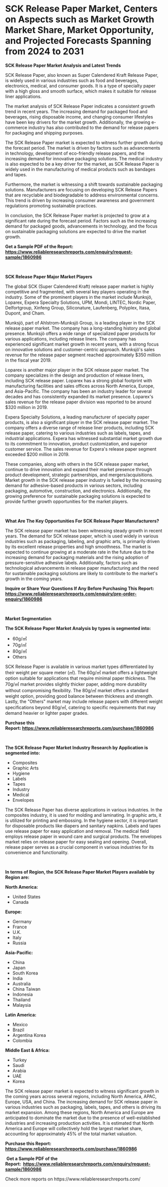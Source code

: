<p><h1>SCK Release Paper Market, Centers on Aspects such as Market Growth Market Share, Market Opportunity, and Projected Forecasts Spanning from 2024 to 2031</h1></p><p><strong>SCK Release Paper Market Analysis and Latest Trends</strong></p>
<p><p>SCK Release Paper, also known as Super Calendered Kraft Release Paper, is widely used in various industries such as food and beverages, electronics, medical, and consumer goods. It is a type of specialty paper with a high gloss and smooth surface, which makes it suitable for release liner applications.</p><p>The market analysis of SCK Release Paper indicates a consistent growth trend in recent years. The increasing demand for packaged food and beverages, rising disposable income, and changing consumer lifestyles have been key drivers for the market growth. Additionally, the growing e-commerce industry has also contributed to the demand for release papers for packaging and shipping purposes.</p><p>The SCK Release Paper market is expected to witness further growth during the forecast period. The market is driven by factors such as advancements in technology, development of eco-friendly release papers, and the increasing demand for innovative packaging solutions. The medical industry is also expected to be a key driver for the market, as SCK Release Paper is widely used in the manufacturing of medical products such as bandages and tapes.</p><p>Furthermore, the market is witnessing a shift towards sustainable packaging solutions. Manufacturers are focusing on developing SCK Release Papers that are recyclable and biodegradable to address environmental concerns. This trend is driven by increasing consumer awareness and government regulations promoting sustainable practices.</p><p>In conclusion, the SCK Release Paper market is projected to grow at a significant rate during the forecast period. Factors such as the increasing demand for packaged goods, advancements in technology, and the focus on sustainable packaging solutions are expected to drive the market growth.</p></p>
<p><strong>Get a Sample PDF of the Report:&nbsp; <a href="https://www.reliableresearchreports.com/enquiry/request-sample/1860986">https://www.reliableresearchreports.com/enquiry/request-sample/1860986</a></strong></p>
<p>&nbsp;</p>
<p><strong>SCK Release Paper Major Market Players</strong></p>
<p><p>The global SCK (Super Calendered Kraft) release paper market is highly competitive and fragmented, with several key players operating in the industry. Some of the prominent players in the market include Munksjö, Loparex, Expera Specialty Solutions, UPM, Mondi, LINTEC, Nordic Paper, Delfortgroup, Xinfeng Group, Siliconature, Laufenberg, Polyplex, Itasa, Dupont, and Cham.</p><p>Munksjö, part of Ahlstrom-Munksjö Group, is a leading player in the SCK release paper market. The company has a long-standing history and global presence. Munksjö offers a wide range of specialized paper products for various applications, including release liners. The company has experienced significant market growth in recent years, with a strong focus on innovative solutions and customer-centric approach. Munksjö's sales revenue for the release paper segment reached approximately $350 million in the fiscal year 2019.</p><p>Loparex is another major player in the SCK release paper market. The company specializes in the design and production of release liners, including SCK release paper. Loparex has a strong global footprint with manufacturing facilities and sales offices across North America, Europe, and Asia-Pacific. The company has been an industry leader for several decades and has consistently expanded its market presence. Loparex's sales revenue for the release paper division was reported to be around $320 million in 2019.</p><p>Expera Specialty Solutions, a leading manufacturer of specialty paper products, is also a significant player in the SCK release paper market. The company offers a diverse range of release liner products, including SCK release paper, catering to various industries such as labels, tapes, and industrial applications. Expera has witnessed substantial market growth due to its commitment to innovation, product customization, and superior customer service. The sales revenue for Expera's release paper segment exceeded $200 million in 2019.</p><p>These companies, along with others in the SCK release paper market, continue to drive innovation and expand their market presence through product development, strategic partnerships, and mergers/acquisitions. Market growth in the SCK release paper industry is fueled by the increasing demand for adhesive-based products in various sectors, including packaging, automotive, construction, and electronics. Additionally, the growing preference for sustainable packaging solutions is expected to provide further growth opportunities for the market players.</p></p>
<p>&nbsp;</p>
<p><strong>What Are The Key Opportunities For SCK Release Paper Manufacturers?</strong></p>
<p><p>The SCK release paper market has been witnessing steady growth in recent years. The demand for SCK release paper, which is used widely in various industries such as packaging, labeling, and graphic arts, is primarily driven by its excellent release properties and high smoothness. The market is expected to continue growing at a moderate rate in the future due to the increasing demand for packaging materials and the rising adoption of pressure-sensitive adhesive labels. Additionally, factors such as technological advancements in release paper manufacturing and the need for sustainable packaging solutions are likely to contribute to the market's growth in the coming years.</p></p>
<p><strong>Inquire or Share Your Questions If Any Before Purchasing This Report: <a href="https://www.reliableresearchreports.com/enquiry/pre-order-enquiry/1860986">https://www.reliableresearchreports.com/enquiry/pre-order-enquiry/1860986</a></strong></p>
<p>&nbsp;</p>
<p><strong>Market Segmentation</strong></p>
<p><strong>The SCK Release Paper Market Analysis by types is segmented into:</strong></p>
<p><ul><li>60g/㎡</li><li>70g/㎡</li><li>80g/㎡</li><li>Others</li></ul></p>
<p><p>SCK Release Paper is available in various market types differentiated by their weight per square meter (㎡). The 60g/㎡ market offers a lightweight option suitable for applications that require minimal paper thickness. The 70g/㎡ market provides slightly thicker paper, adding more durability without compromising flexibility. The 80g/㎡ market offers a standard weight option, providing good balance between thickness and strength. Lastly, the "Others" market may include release papers with different weight specifications beyond 80g/㎡, catering to specific requirements that may demand heavier or lighter paper grades.</p></p>
<p><strong>Purchase this Report:&nbsp;<a href="https://www.reliableresearchreports.com/purchase/1860986">https://www.reliableresearchreports.com/purchase/1860986</a></strong></p>
<p>&nbsp;</p>
<p><strong>The SCK Release Paper Market Industry Research by Application is segmented into:</strong></p>
<p><ul><li>Composites</li><li>Graphic Arts</li><li>Hygiene</li><li>Labels</li><li>Tapes</li><li>Industry</li><li>Medical</li><li>Envelopes</li></ul></p>
<p><p>The SCK Release Paper has diverse applications in various industries. In the composites industry, it is used for molding and laminating. In graphic arts, it is utilized for printing and embossing. In the hygiene sector, it is important for disposable products like diapers and sanitary napkins. Labels and tapes use release paper for easy application and removal. The medical field employs release paper in wound care and surgical products. The envelopes market relies on release paper for easy sealing and opening. Overall, release paper serves as a crucial component in various industries for its convenience and functionality.</p></p>
<p>&nbsp;</p>
<p><strong>In terms of Region, the SCK Release Paper Market Players available by Region are:</strong></p>
<p>
    <p> <strong> North America: </strong>
        <ul>
            <li>United States</li>
            <li>Canada</li>
        </ul>
        </p> 
    <p> <strong> Europe: </strong>
        <ul>
            <li>Germany</li>
            <li>France</li>
            <li>U.K.</li>
            <li>Italy</li>
            <li>Russia</li>
        </ul>
        </p> 
    <p> <strong> Asia-Pacific: </strong>
        <ul>
            <li>China</li>
            <li>Japan</li>
            <li>South Korea</li>
            <li>India</li>
            <li>Australia</li>
            <li>China Taiwan</li>
            <li>Indonesia</li>
            <li>Thailand</li>
            <li>Malaysia</li>
        </ul>
        </p> 
    <p> <strong> Latin America: </strong>
        <ul>
            <li>Mexico</li>
            <li>Brazil</li>
            <li>Argentina Korea</li>
            <li>Colombia</li>
        </ul>
        </p> 
    <p> <strong> Middle East & Africa: </strong>
        <ul>
            <li>Turkey</li>
            <li>Saudi</li>
            <li>Arabia</li>
            <li>UAE</li>
            <li>Korea</li>
        </ul>
    </p>
    </p>
<p><p>The SCK release paper market is expected to witness significant growth in the coming years across several regions, including North America, APAC, Europe, USA, and China. The increasing demand for SCK release paper in various industries such as packaging, labels, tapes, and others is driving its market expansion. Among these regions, North America and Europe are anticipated to dominate the market due to the presence of well-established industries and increasing production activities. It is estimated that North America and Europe will collectively hold the largest market share, accounting for approximately 45% of the total market valuation.</p></p>
<p><strong>Purchase this Report: <a href="https://www.reliableresearchreports.com/purchase/1860986">https://www.reliableresearchreports.com/purchase/1860986</a></strong></p>
<p>&nbsp;<strong>Get a Sample PDF of the Report:&nbsp;&nbsp;<a href="https://www.reliableresearchreports.com/enquiry/request-sample/1860986">https://www.reliableresearchreports.com/enquiry/request-sample/1860986</a></strong></p>
<p><strong></strong></p>
<p>Check more reports on https://www.reliableresearchreports.com/</p>